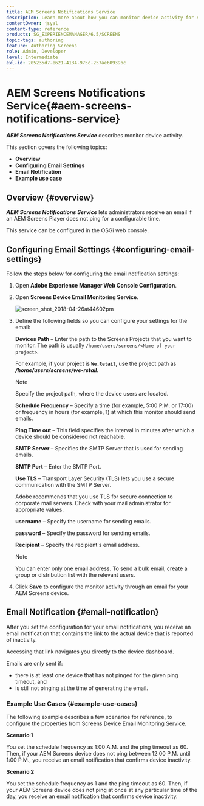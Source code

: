 ```yaml
---
title: AEM Screens Notifications Service
description: Learn more about how you can monitor device activity for AEM Screens.
contentOwner: jsyal
content-type: reference
products: SG_EXPERIENCEMANAGER/6.5/SCREENS
topic-tags: authoring
feature: Authoring Screens
role: Admin, Developer
level: Intermediate
exl-id: 205235d7-e621-4134-975c-257ae60939bc
---
```

# AEM Screens Notifications Service{#aem-screens-notifications-service}

<!--removed from metadata: admitteddomains: @adobe.com;@caesars.com-->

***AEM Screens Notifications Service*** describes monitor device activity.

This section covers the following topics:

* **Overview**
* **Configuring Email Settings**
* **Email Notification**
* **Example use case**

<!-- OBSOLETE NOTE>
>[!CAUTION]
>
>This AEM Screens functionality is only available, if you have installed AEM 6.3.2 Feature Pack 3 or AEM 6.4.1 Screens Feature Pack 1.
>
>To get access to this Feature Pack, contact Adobe Support and request access. After you have permissions you can download it from Package Share. -->

## Overview {#overview}

***AEM Screens Notifications Service*** lets administrators receive an email if an AEM Screens Player does not ping for a configurable time.

This service can be configured in the OSGi web console.

## Configuring Email Settings {#configuring-email-settings}

Follow the steps below for configuring the email notification settings:

1. Open **Adobe Experience Manager Web Console Configuration**.
1. Open **Screens Device Email Monitoring Service**.

   ![screen_shot_2018-04-26at44602pm](assets/screen_shot_2018-04-26at44602pm.png)

1. Define the following fields so you can configure your settings for the email:

   **Devices Path** &ndash; Enter the path to the Screens Projects that you want to monitor. The path is usually `/home/users/screens/<Name of your project>`.

   For example, if your project is **`We.Retail`**, use the project path as ***/home/users/screens/we-retail***.

   >[!NOTE]
   >
   >Specify the project path, where the device users are located.

   **Schedule Frequency** &ndash; Specify a time (for example, 5:00 P.M. or 17:00) or frequency in hours (for example, 1) at which this monitor should send emails.

   **Ping Time out** &ndash; This field specifies the interval in minutes after which a device should be considered not reachable.

   **SMTP Server** &ndash; Specifies the SMTP Server that is used for sending emails.

   **SMTP Port** &ndash; Enter the SMTP Port.

   **Use TLS** &ndash; Transport Layer Security (TLS) lets you use a secure communication with the SMTP Server.

   Adobe recommends that you use TLS for secure connection to corporate mail servers. Check with your mail administrator for appropriate values.

   **username** &ndash; Specify the username for sending emails.

   **password** &ndash; Specify the password for sending emails.

   **Recipient** &ndash; Specify the recipient's email address.

   >[!NOTE]
   >
   >You can enter only one email address. To send a bulk email, create a group or distribution list with the relevant users.

1. Click **Save** to configure the monitor activity through an email for your AEM Screens device.

## Email Notification {#email-notification}

After you set the configuration for your email notifications, you receive an email notification that contains the link to the actual device that is reported of inactivity.

Accessing that link navigates you directly to the device dashboard.

Emails are only sent if:

* there is at least one device that has not pinged for the given ping timeout, and
* is still not pinging at the time of generating the email.

### Example Use Cases {#example-use-cases}

The following example describes a few scenarios for reference, to configure the properties from Screens Device Email Monitoring Service.

**Scenario 1**

You set the schedule frequency as 1:00 A.M. and the ping timeout as 60. Then, if your AEM Screens device does not ping between 12:00 P.M. until 1:00 P.M., you receive an email notification that confirms device inactivity.

**Scenario 2**

You set the schedule frequency as 1 and the ping timeout as 60. Then, if your AEM Screens device does not ping at once at any particular time of the day, you receive an email notification that confirms device inactivity.
